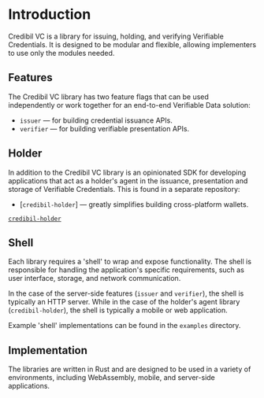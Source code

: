 # Introduction

Credibil VC is a library for issuing, holding, and verifying 
Verifiable Credentials. It is designed to be modular and flexible, allowing 
implementers to use only the modules needed.

## Features

The Credibil VC library has two feature flags that can be used independently or work together for an
end-to-end Verifiable Data solution:

- `issuer` — for building credential issuance APIs.
- `verifier` — for building verifiable presentation APIs.

## Holder

In addition to the Credibil VC library is an opinionated SDK for developing applications that act as a holder's agent in the issuance, presentation and storage of Verifiable Credentials. This is found in a separate repository:

- [`credibil-holder`] — greatly simplifies building cross-platform wallets.

[`credibil-holder`](https://github.com/credibil/holder)

## Shell

Each library requires a 'shell' to wrap and expose functionality. The shell is 
responsible for handling the application's specific requirements, such as user 
interface, storage, and network communication.

In the case of the server-side features (`issuer` and `verifier`), the shell is
typically an HTTP server. While in the case of the holder's agent library 
(`credibil-holder`), the shell is typically a mobile or web application.

Example 'shell' implementations can be found in the `examples` directory.

## Implementation

The libraries are written in Rust and are designed to be used in a variety of 
environments, including WebAssembly, mobile, and server-side applications.
